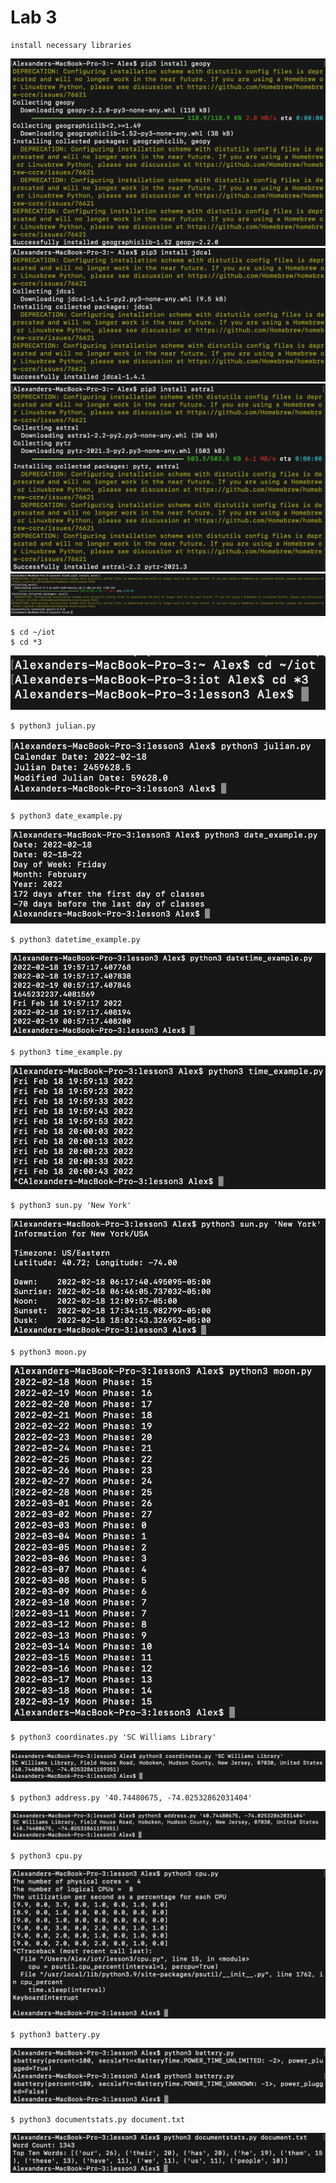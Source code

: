 # **Lab 3**
 ```ssh
install necessary libraries 
```
![This is an image]( https://github.com/cupokoffi8/CPE-322/blob/main/Labs/Lab3/Images/geopy.png)
![This is an image](https://github.com/cupokoffi8/CPE-322/blob/main/Labs/Lab3/Images/jdcal.png)
![This is an image](https://github.com/cupokoffi8/CPE-322/blob/main/Labs/Lab3/Images/astral.png)
![This is an image](https://github.com/cupokoffi8/CPE-322/blob/main/Labs/Lab3/Images/psutil.png)

 ```ssh
$ cd ~/iot
$ cd *3 
```
![This is an image](https://github.com/cupokoffi8/CPE-322/blob/main/Labs/Lab3/Images/iot.png)

 ```ssh
$ python3 julian.py
```
![This is an image](https://github.com/cupokoffi8/CPE-322/blob/main/Labs/Lab3/Images/julian.png)

 ```ssh
$ python3 date_example.py
```
![This is an image](https://github.com/cupokoffi8/CPE-322/blob/main/Labs/Lab3/Images/date_example.png)

 ```ssh
$ python3 datetime_example.py 
```
![This is an image](https://github.com/cupokoffi8/CPE-322/blob/main/Labs/Lab3/Images/datetime_example.png)

 ```ssh
$ python3 time_example.py
```
![This is an image](https://github.com/cupokoffi8/CPE-322/blob/main/Labs/Lab3/Images/time_example.png)


 ```ssh
$ python3 sun.py 'New York'
```
![This is an image](https://github.com/cupokoffi8/CPE-322/blob/main/Labs/Lab3/Images/sun.png)

 ```ssh
$ python3 moon.py
```
![This is an image](https://github.com/cupokoffi8/CPE-322/blob/main/Labs/Lab3/Images/moon.png)

 ```ssh
$ python3 coordinates.py 'SC Williams Library'
```
![This is an image](https://github.com/cupokoffi8/CPE-322/blob/main/Labs/Lab3/Images/coordinates.png)

 ```ssh
$ python3 address.py '40.74480675, -74.02532862031404'
```
![This is an image](https://github.com/cupokoffi8/CPE-322/blob/main/Labs/Lab3/Images/address.png)

 ```ssh
$ python3 cpu.py
```
![This is an image](https://github.com/cupokoffi8/CPE-322/blob/main/Labs/Lab3/Images/cpu.png)

 ```ssh
$ python3 battery.py
```
![This is an image](https://github.com/cupokoffi8/CPE-322/blob/main/Labs/Lab3/Images/battery.png)

 ```ssh
$ python3 documentstats.py document.txt
```
![This is an image](https://github.com/cupokoffi8/CPE-322/blob/main/Labs/Lab3/Images/document.png)
